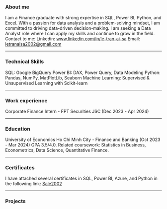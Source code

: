 ### About me
I am a Finance graduate with strong expertise in SQL, Power BI, Python, and Excel. With a passion for data analysis and a problem-solving mindset, I am committed to driving data-driven decision-making. I am seeking a Data Analyst role where I can apply my skills and continue to grow in the field.
Contact to me: 
Linkedin: www.linkedin.com/in/le-tran-ai-sa
Email: letranaisa2002@gmail.com

---
### Technical Skills
SQL: Google BigQuery
Power BI: DAX, Power Query, Data Modeling
Python: Pandas, NumPy, MatPlotLib, Seaborn
Machine Learning: Supervised & Unsupervised Learning with Scikit-learn

---

### Work experience
Corporate Finance Intern - FPT Securities JSC (Dec 2023 - Apr 2024)

---

### Education
University of Economics Ho Chi Minh City - Finance and Banking (Oct 2023 - Mar 2024)
GPA 3.5/4.0. Related coursework: Statistics in Business, Econometrics, Data Science, Quantitative Finance.

---
### Certificates
I have attached several certificates in SQL, Power BI, Azure, and Python in the following link: [Sale2002](https://github.com/Sale2002/Sale2002)

---

### Projects
